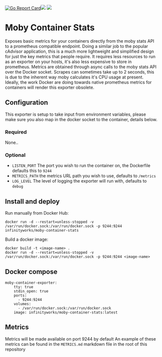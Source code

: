 [![Go Report Card](https://goreportcard.com/badge/github.com/infinityworks/moby-container-stats)](https://goreportcard.com/report/github.com/infinityworks/moby-container-stats)[![](https://images.microbadger.com/badges/image/infinityworks/moby-container-stats.svg)](http://microbadger.com/images/infinityworks/moby-container-stats "Get your own image badge on microbadger.com") [![](https://images.microbadger.com/badges/version/infinityworks/moby-container-stats.svg)](http://microbadger.com/images/infinityworks/moby-container-stats "Get your own version badge on microbadger.com")

# Moby Container Stats

Exposes basic metrics for your containers directly from the moby stats API to a prometheus compatible endpoint. Doing a similar job to the popular cAdvisor application, this is a much more lightweight and simplified design for just the key metrics that people require. It requires less resources to run as an exporter on your hosts, it's also less expensive to store in prometheus. Metrics are obtained through async calls to the moby stats API over the Docker socket. Scrapes can sometimes take up to 2 seconds, this is due to the inherent way moby calculates it's CPU usage at present. Ideally, the work Docker are doing towards native prometheus metrics for containers will render this exporter obsolete.

## Configuration

This exporter is setup to take input from environment variables, please make sure you also map in the docker socket to the container, details below.

### Required
None..

### Optional
* `LISTEN_PORT` The port you wish to run the container on, the Dockerfile defaults this to `9244`
* `METRICS_PATH` the metrics URL path you wish to use, defaults to `/metrics`
* `LOG_LEVEL` The level of logging the exporter will run with, defaults to `debug`


## Install and deploy

Run manually from Docker Hub:
```
docker run -d --restart=unless-stopped -v /var/run/docker.sock:/var/run/docker.sock -p 9244:9244 infinityworks/moby-container-stats
```

Build a docker image:
```
docker build -t <image-name> .
docker run -d --restart=unless-stopped -v /var/run/docker.sock:/var/run/docker.sock -p 9244:9244 <image-name>
```

## Docker compose

```
moby-container-exporter:
    tty: true
    stdin_open: true
    ports:
      - 9244:9244
    volumes:
      - /var/run/docker.sock:/var/run/docker.sock
    image: infinityworks/moby-container-stats:latest
```

## Metrics

Metrics will be made available on port 9244 by default
An example of these metrics can be found in the `METRICS.md` markdown file in the root of this repository
